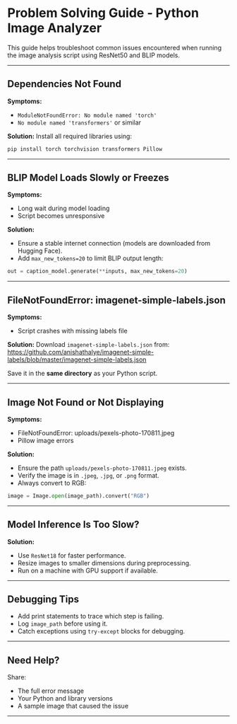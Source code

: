 
#  Problem Solving Guide - Python Image Analyzer

This guide helps troubleshoot common issues encountered when running the image analysis script using ResNet50 and BLIP models.

---

##  Dependencies Not Found

**Symptoms:**
- `ModuleNotFoundError: No module named 'torch'`
- `No module named 'transformers'` or similar

**Solution:**
Install all required libraries using:

```bash
pip install torch torchvision transformers Pillow
```

---

##  BLIP Model Loads Slowly or Freezes

**Symptoms:**
- Long wait during model loading
- Script becomes unresponsive

**Solution:**
- Ensure a stable internet connection (models are downloaded from Hugging Face).
- Add `max_new_tokens=20` to limit BLIP output length:

```python
out = caption_model.generate(**inputs, max_new_tokens=20)
```

---

##  FileNotFoundError: imagenet-simple-labels.json

**Symptoms:**
- Script crashes with missing labels file

**Solution:**
Download `imagenet-simple-labels.json` from:
https://github.com/anishathalye/imagenet-simple-labels/blob/master/imagenet-simple-labels.json

Save it in the **same directory** as your Python script.

---

## Image Not Found or Not Displaying

**Symptoms:**
- FileNotFoundError: uploads/pexels-photo-170811.jpeg
- Pillow image errors

**Solution:**
- Ensure the path `uploads/pexels-photo-170811.jpeg` exists.
- Verify the image is in `.jpeg`, `.jpg`, or `.png` format.
- Always convert to RGB:

```python
image = Image.open(image_path).convert("RGB")
```

---

##  Model Inference Is Too Slow?

**Solution:**
- Use `ResNet18` for faster performance.
- Resize images to smaller dimensions during preprocessing.
- Run on a machine with GPU support if available.

---

##  Debugging Tips

- Add print statements to trace which step is failing.
- Log `image_path` before using it.
- Catch exceptions using `try-except` blocks for debugging.

---

## Need Help?

Share:
- The full error message
- Your Python and library versions
- A sample image that caused the issue

---

